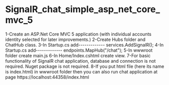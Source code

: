 # SignalR_chat_simple_asp_net_core_mvc_5
1-Create an ASP.Net Core MVC 5 application (with individual accounts identity selected for later improvements.)
2-Create Hubs folder and ChatHub class.
3-In Startup.cs add------------- services.AddSignalR();
4-In Startup.cs add------------- endpoints.MapHub<ChatHub>("/chat");
5-In wwwroot folder create main.js 
6-In Home/Index.cshtml create view.
7-For basic functionality of SignalR chat application, database and connection is not required. Nuget package is not required.
8-If you put html file (here its name is index.html) in wwwroot folder then you can also run chat application at page https://localhost:44358/index.html
